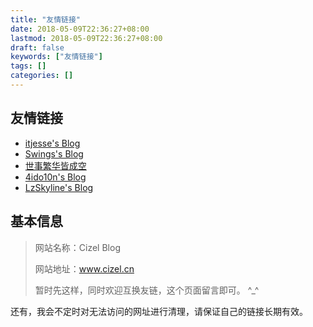 ```yaml
---
title: "友情链接"
date: 2018-05-09T22:36:27+08:00
lastmod: 2018-05-09T22:36:27+08:00
draft: false
keywords: ["友情链接"]
tags: []
categories: []
---
```


## 友情链接

- [itjesse's Blog](https://www.itjesse.com/)
- [Swings's Blog](http://bestwing.me)
- [世事繁华皆成空](http://qtfreet.com/)
- [4ido10n's Blog](https://www.hackfun.org/)
- [LzSkyline's Blog](https://www.lzskyline.com/)

## 基本信息

> 网站名称：Cizel Blog
>
> 网站地址：www.cizel.cn
>
> 暂时先这样，同时欢迎互换友链，这个页面留言即可。 ^_^

还有，我会不定时对无法访问的网址进行清理，请保证自己的链接长期有效。


